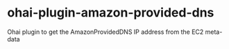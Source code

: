 # ohai-plugin-amazon-provided-dns
Ohai plugin to get the AmazonProvidedDNS IP address from the EC2 meta-data
